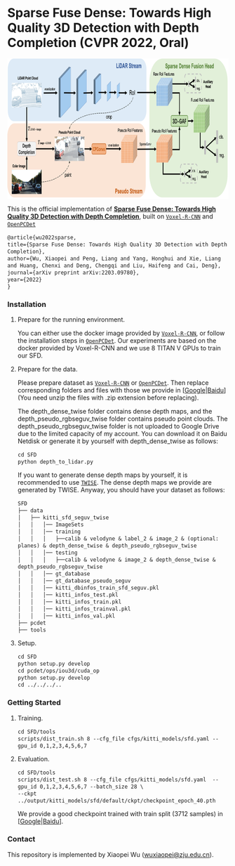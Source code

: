 # Sparse Fuse Dense: Towards High Quality 3D Detection with Depth Completion (CVPR 2022, Oral)
<p align="center"> <img src='docs/sfd_framework.png' align="center" height="320px"> </p>

This is the official implementation of [**Sparse Fuse Dense: Towards High Quality 3D Detection with Depth Completion**](https://arxiv.org/abs/2012.15712), built on [`Voxel-R-CNN`](https://github.com/djiajunustc/Voxel-R-CNN) and [`OpenPCDet`](https://github.com/open-mmlab/OpenPCDet)

    @article{wu2022sparse,
    title={Sparse Fuse Dense: Towards High Quality 3D Detection with Depth Completion},
    author={Wu, Xiaopei and Peng, Liang and Yang, Honghui and Xie, Liang and Huang, Chenxi and Deng, Chengqi and Liu, Haifeng and Cai, Deng},
    journal={arXiv preprint arXiv:2203.09780},
    year={2022}
    }


### Installation
1.  Prepare for the running environment. 

    You can either use the docker image provided by [`Voxel-R-CNN`](https://github.com/djiajunustc/Voxel-R-CNN), or follow the installation steps in [`OpenPCDet`](https://github.com/open-mmlab/OpenPCDet). Our experiments are based on the
    docker provided by Voxel-R-CNN and we use 8 TITAN V GPUs to train our SFD.

2. Prepare for the data.

    Please prepare dataset as [`Voxel-R-CNN`](https://github.com/djiajunustc/Voxel-R-CNN) or [`OpenPCDet`](https://github.com/open-mmlab/OpenPCDet). Then replace corresponding folders and files with those we provide in [[Google](https://drive.google.com/drive/folders/1nrgj1pAYGfNSb3MPLrkuLW27WWyJc68a?usp=sharing
    )|[Baidu](https://pan.baidu.com/s/1uq-xD6e5mGUdYm7ROvV6Jw?pwd=swre)](You need unzip the files with .zip extension before replacing). 
    
    The depth_dense_twise folder contains dense depth maps, and the depth_pseudo_rgbseguv_twise folder contains pseudo point clouds. The depth_pseudo_rgbseguv_twise folder is not uploaded to Google Drive due to the limited capacity of my account. You can download it on Baidu Netdisk or generate it by yourself with depth_dense_twise as follows:

    ```
    cd SFD
    python depth_to_lidar.py
    ```
    
    If you want to generate dense depth maps by yourself, it is recommended to use [`TWISE`](https://github.com/imransai/TWISE). The dense depth maps we provide are generated by TWISE. Anyway, you should have your dataset as follows:

    ```
    SFD
    ├── data
    │   ├── kitti_sfd_seguv_twise
    │   │   │── ImageSets
    │   │   │── training
    │   │   │   ├──calib & velodyne & label_2 & image_2 & (optional: planes) & depth_dense_twise & depth_pseudo_rgbseguv_twise
    │   │   │── testing
    │   │   │   ├──calib & velodyne & image_2 & depth_dense_twise & depth_pseudo_rgbseguv_twise
    │   │   │── gt_database
    │   │   │── gt_database_pseudo_seguv
    │   │   │── kitti_dbinfos_train_sfd_seguv.pkl
    │   │   │── kitti_infos_test.pkl
    │   │   │── kitti_infos_train.pkl
    │   │   │── kitti_infos_trainval.pkl
    │   │   │── kitti_infos_val.pkl
    ├── pcdet
    ├── tools
    ```

3. Setup.

    ```
    cd SFD
    python setup.py develop
    cd pcdet/ops/iou3d/cuda_op
    python setup.py develop
    cd ../../../..
    ```

### Getting Started
1. Training.

    ```
    cd SFD/tools
    scripts/dist_train.sh 8 --cfg_file cfgs/kitti_models/sfd.yaml --gpu_id 0,1,2,3,4,5,6,7
    ```

2. Evaluation.

    ```
    cd SFD/tools
    scripts/dist_test.sh 8 --cfg_file cfgs/kitti_models/sfd.yaml  --gpu_id 0,1,2,3,4,5,6,7 --batch_size 28 \
    --ckpt ../output/kitti_models/sfd/default/ckpt/checkpoint_epoch_40.pth
    ```
    We provide a good checkpoint trained with train split (3712 samples) in [[Google](https://drive.google.com/drive/folders/1nrgj1pAYGfNSb3MPLrkuLW27WWyJc68a?usp=sharing)|[Baidu](https://pan.baidu.com/s/1uq-xD6e5mGUdYm7ROvV6Jw?pwd=swre)].

### Contact
This repository is implemented by Xiaopei Wu (wuxiaopei@zju.edu.cn).
